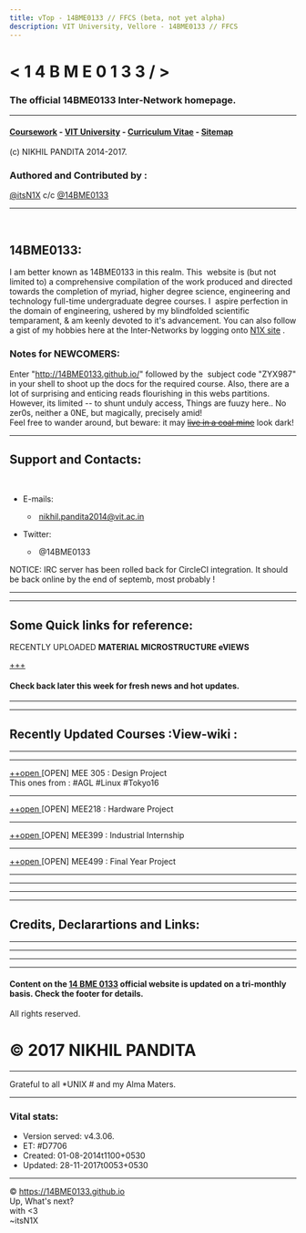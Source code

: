 ```yaml
---
title: vTop - 14BME0133 // FFCS (beta, not yet alpha)
description: VIT University, Vellore - 14BME0133 // FFCS
---
```


# < 1 4 B M E 0 1 3 3 / > 
### The official 14BME0133 Inter-Network homepage. 


---

#### [Coursework](/CXX11.md) - [VIT University](http://github.com/VITUni) - [Curriculum Vitae](http://in.linkedin.com/in/itsN1X) - [Sitemap](/sitemap.md)
(c) NIKHIL PANDITA 2014-2017.

### Authored and Contributed by :  
[@itsN1X](http://github.com/itsn1x) c/c [@14BME0133](http://github.com/14BME0133)

---
 
 
## 14BME0133:
I am better known as 14BME0133 in this realm. This  website is (but not limited to) a comprehensive compilation of the work produced and directed towards the completion of myriad, higher degree science, engineering and technology full-time undergraduate degree courses. I  aspire perfection in the domain of engineering, ushered by my blindfolded scientific temparament, & am keenly devoted to it's advancement. You can also follow a gist of my hobbies here at the Inter-Networks by logging onto [N1X site](https://n1x.site) .  


### Notes for NEWCOMERS:  
Enter "http://14BME0133.github.io/" followed by the  subject code "ZYX987" in your shell to shoot up the docs for the required course. Also, there are a lot of surprising and enticing reads flourishing in this webs partitions. However, its limited -- to shunt unduly access, Things are fuuzy here.. No zer0s, neither a 0NE, but magically, precisely amid!  
Feel free to wander around, but beware: it may [~~live in a coal mine~~](./) look dark!

---

## Support and Contacts:
 
* E-mails:

   *  nikhil.pandita2014@vit.ac.in
   
* Twitter:

   *  @14BME0133

 NOTICE: IRC server has been rolled back for CircleCI integration. It should be back online by the end of septemb, most probably !  
 
---

---

## Some Quick links for reference:
 
 RECENTLY UPLOADED **MATERIAL MICROSTRUCTURE eVIEWS**

 [+++](https://14bme0133.github.io/MEE1005/)
 
#### Check back later this week for fresh news and hot updates.
 
 ---
 ---
 
 ## Recently Updated Courses :View-wiki :
 ---
 
 ---
 
 [ ++open ](https://14bme0133.github.io/MEE305/) 
 [OPEN] MEE 305 : Design Project  
This ones from : #AGL #Linux #Tokyo16
 
 ---
 
 [ ++open ](https://14bme0133.github.io/MEE218/) 
 [OPEN] MEE218 : Hardware Project
 
 ---
 
 [ ++open ](https://14bme0133.github.io/MEE399/) 
 [OPEN] MEE399 : Industrial Internship
 
 ---
 
 [ ++open ](https://14bme0133.github.io/MEE499/) 
 [OPEN] MEE499 : Final Year Project 

---
---
---
---


## Credits, Declarartions and Links: 

---
---
---
---
 
 
#### Content on the [14 BME 0133](http://14bme0133.github.io) official website is updated on a tri-monthly basis. Check the footer for details.

All rights reserved.   

# © 2017 NIKHIL PANDITA  

---  

Grateful to all \*UNIX # and my Alma Maters.  

---

### Vital stats:


- Version served: v4.3.06.
- ET: #D7706
- Created: 01-08-2014t1100+0530
- Updated: 28-11-2017t0053+0530

                   
                   
---

                   
                   



© <https://14BME0133.github.io> 
<br>Up, What's next?<br>with <3<br>~itsN1X

